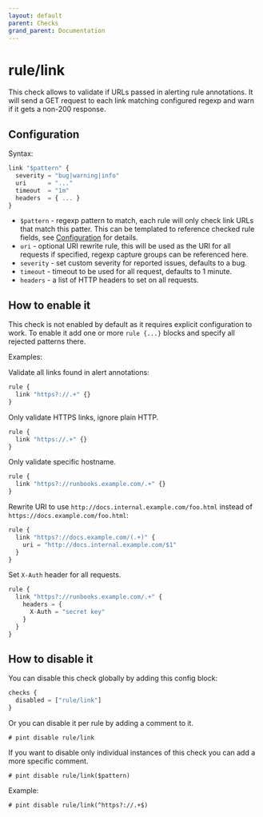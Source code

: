 ```yaml
---
layout: default
parent: Checks
grand_parent: Documentation
---
```


# rule/link

This check allows to validate if URLs passed in alerting rule
annotations. It will send a GET request to each link matching
configured regexp and warn if it gets a non-200 response.

## Configuration

Syntax:

```js
link "$pattern" {
  severity = "bug|warning|info"
  uri      = "..."
  timeout  = "1m"
  headers  = { ... }
}
```

- `$pattern` - regexp pattern to match, each rule will only check link
  URLs that match this patter. This can be templated to reference checked
  rule fields, see [Configuration](../../configuration.md) for details.
- `uri` - optional URI rewrite rule, this will be used as the URI for all
  requests if specified, regexp capture groups can be referenced here.
- `severity` - set custom severity for reported issues, defaults to a bug.
- `timeout` - timeout to be used for all request, defaults to 1 minute.
- `headers` - a list of HTTP headers to set on all requests.

## How to enable it

This check is not enabled by default as it requires explicit configuration
to work.
To enable it add one or more `rule {...}` blocks and specify all rejected patterns
there.

Examples:

Validate all links found in alert annotations:

```js
rule {
  link "https?://.+" {}
}
```

Only validate HTTPS links, ignore plain HTTP.

```js
rule {
  link "https://.+" {}
}
```

Only validate specific hostname.

```js
rule {
  link "https?://runbooks.example.com/.+" {}
}
```

Rewrite URI to use `http://docs.internal.example.com/foo.html` instead of
`https://docs.example.com/foo.html`:

```js
rule {
  link "https?://docs.example.com/(.+)" {
    uri = "http://docs.internal.example.com/$1"
  }
}
```

Set `X-Auth` header for all requests.

```js
rule {
  link "https?://runbooks.example.com/.+" {
    headers = {
      X-Auth = "secret key"
    }
  }
}
```

## How to disable it

You can disable this check globally by adding this config block:

```js
checks {
  disabled = ["rule/link"]
}
```

Or you can disable it per rule by adding a comment to it.

`# pint disable rule/link`

If you want to disable only individual instances of this check
you can add a more specific comment.

`# pint disable rule/link($pattern)`

Example:

`# pint disable rule/link(^https?://.+$)`
